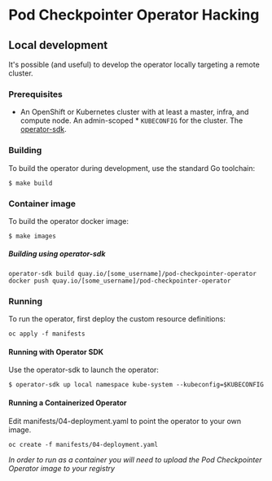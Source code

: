 # Pod Checkpointer Operator Hacking

## Local development

It's possible (and useful) to develop the operator locally targeting a remote cluster.

### Prerequisites

* An OpenShift or Kubernetes cluster with at least a master, infra, and compute
node. An admin-scoped * `KUBECONFIG` for the cluster. The [operator-sdk](https://github.com/operator-framework/operator-sdk).

### Building

To build the operator during development, use the standard Go toolchain:

```
$ make build
```

### Container image

To build the operator docker image:

```
$ make images
```

##### Building using operator-sdk

```
operator-sdk build quay.io/[some_username]/pod-checkpointer-operator
docker push quay.io/[some_username]/pod-checkpointer-operator
```

### Running

To run the operator, first deploy the custom resource definitions:

```
oc apply -f manifests
```

#### Running with Operator SDK

Use the operator-sdk to launch the operator:

```
$ operator-sdk up local namespace kube-system --kubeconfig=$KUBECONFIG
```

#### Running a Containerized Operator

Edit manifests/04-deployment.yaml to point the operator to your own image.

```
oc create -f manifests/04-deployment.yaml
```

*In order to run as a container you will need to upload the Pod Checkpointer Operator image to your registry*
